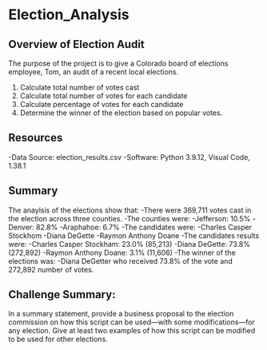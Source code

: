 # Election_Analysis

## Overview of Election Audit
The purpose of the project is to give a Colorado board of elections employee, Tom, an audit of a recent local elections. 

1. Calculate total number of votes cast
2. Calculate total number of votes for each candidate
3. Calculate percentage of votes for each candidate
4. Determine the winner of the election based on popular votes. 

## Resources
-Data Source: election_results.csv
-Software: Python 3.9.12, Visual Code, 1.38.1

## Summary
The anaylsis of the elections show that:
-There were 369,711 votes cast in the election across three counties. 
-The counties were:
  -Jefferson: 10.5%
  -Denver: 82.8%
  -Araphahoe: 6.7%
-The candidates were:
  -Charles Casper Stockhom
   -Diana DeGette
   -Raymon Anthony Doane
 -The candidates results were:
   -Charles Casper Stockham: 23.0% (85,213)
   -Diana DeGette: 73.8% (272,892)
   -Raymon Anthony Doane: 3.1% (11,606)
 -The winner of the elections was:
  -Diana DeGetter who received 73.8% of the vote and 272,892 number of votes.

## Challenge Summary: 
In a summary statement, provide a business proposal to the election commission on how this script can be used—with some modifications—for any election. Give at least two examples of how this script can be modified to be used for other elections.

